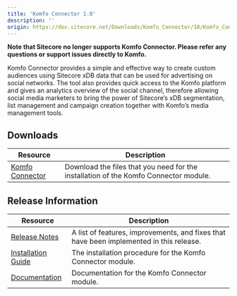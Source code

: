 ```yaml
---
title: 'Komfo Connector 1.0'
description: ''
origin: https://dev.sitecore.net/Downloads/Komfo_Connector/10/Komfo_Connector_10.aspx
---
```


**Note that Sitecore no longer supports Komfo Connector. Please refer any questions or support issues directly to Komfo.**

Komfo Connector provides a simple and effective way to create custom audiences using Sitecore xDB data that can be used for advertising on social networks. The tool also provides quick access to the Komfo platform and gives an analytics overview of the social channel, therefore allowing social media marketers to bring the power of Sitecore’s xDB segmentation, list management and campaign creation together with Komfo’s media management tools.

## Downloads

| Resource                                                                                                                                                                   | Description                                                                          |
| -------------------------------------------------------------------------------------------------------------------------------------------------------------------------- | ------------------------------------------------------------------------------------ |
| [Komfo Connector](https://scdp.blob.core.windows.net/downloads/Komfo%20Connector/10/Komfo%20Connector%201.0/Secure/Sitecore%20Komfo%20Connector%201.0%20rev.%20160122.zip) | Download the files that you need for the installation of the Komfo Connector module. |

## Release Information

| Resource                                                                                                                                                                 | Description                                                                             |
| ------------------------------------------------------------------------------------------------------------------------------------------------------------------------ | --------------------------------------------------------------------------------------- |
| [Release Notes](/downloads/Komfo_Connector/10/Komfo_Connector_10/Release_Notes)                                                                                          | A list of features, improvements, and fixes that have been implemented in this release. |
| [Installation Guide](https://doc.sitecore.net:443/en/Products/Social_Connected/81/Working_with_the_Komfo_Connector/Setting_up/Install_and_configure_the_Komfo_Connector) | The installation procedure for the Komfo Connector module.                              |
| [Documentation](https://doc.sitecore.net:443/en/Products/Social_Connected/81/Working_with_the_Komfo_Connector)                                                           | Documentation for the Komfo Connector module.                                           |
